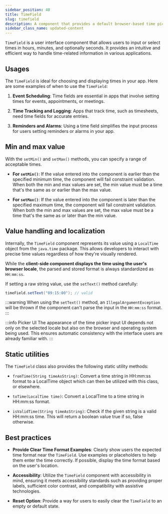 ```yaml
---
sidebar_position: 40
title: TimeField
slug: timefield
description: A component that provides a default browser-based time picker for selecting a time value through an input field.
sidebar_class_name: updated-content
---
```


<DocChip chip='shadow' />
<DocChip chip='name' label="dwc-field" />
<DocChip chip='since' label='23.02' />
<JavadocLink type="foundation" location="com/webforj/component/field/TimeField" top='true'/>

<ParentLink parent="Field" />

`TimeField` is a user interface component that allows users to input or select times in hours, minutes, and optionally seconds. It provides an intuitive and efficient way to handle time-related information in various applications.

<ComponentDemo 
path='/webforj/timefield?' 
javaE='https://raw.githubusercontent.com/webforj/webforj-documentation/refs/heads/main/src/main/java/com/webforj/samples/views/fields/timefield/TimeFieldView.java'
/>

## Usages

The `TimeField` is ideal for choosing and displaying times in your app. Here are some examples of when to use the `TimeField`:

1. **Event Scheduling**: Time fields are essential in apps that involve setting times for events, appointments, or meetings.

2. **Time Tracking and Logging**: Apps that track time, such as timesheets, need time fields for accurate entries.

3. **Reminders and Alarms**: Using a time field simplifies the input process for users setting reminders or alarms in your app.

## Min and max value

With the `setMin()` and `setMax()` methods, you can specify a range of acceptable times.

- **For `setMin()`**: If the value entered into the component is earlier than the specified minimum time, the component will fail constraint validation. When both the min and max values are set, the min value must be a time that's the same as or earlier than the max value.

- **For `setMax()`**: If the value entered into the component is later than the specified maximum time, the component will fail constraint validation. When both the min and max values are set, the max value must be a time that's the same as or later than the min value. 

## Value handling and localization

Internally, the `TimeField` component represents its value using a `LocalTime` object from the `java.time` package. This allows developers to interact with precise time values regardless of how they're visually rendered.

While the **client-side component displays the time using the user's browser locale**, the parsed and stored format is always standardized as `HH:mm:ss`.

If setting a raw string value, use the `setText()` method carefully:

```java
timeField.setText("09:15:00"); // valid
```

:::warning
 When using the `setText()` method, an `IllegalArgumentException` will be thrown if the component can't parse the input in the `HH:mm:ss` format.
:::


:::info Picker UI 
The appearance of the time picker input UI depends not only on the selected locale but also on the browser and operating system being used. This ensures automatic consistency with the interface users are already familiar with.
:::

## Static utilities

The `TimeField` class also provides the following static utility methods:

- `fromTime(String timeAsString)`: Convert a time string in HH:mm:ss format to a LocalTime object which can then be utilized with this class, or elsewhere.

- `toTime(LocalTime time)`: Convert a LocalTime to a time string in HH:mm:ss format.

- `isValidTime(String timeAsString)`: Check if the given string is a valid HH:mm:ss time. This will return a boolean value true if so, false otherwise.

## Best practices

- **Provide Clear Time Format Examples**: Clearly show users the expected time format near the `TimeField`. Use examples or placeholders to help them enter the time correctly. If possible, display the time format based on the user's location.

- **Accessibility**: Utilize the `TimeField` component with accessibility in mind, ensuring it meets accessibility standards such as providing proper labels, sufficient color contrast, and compatibility with assistive technologies.

- **Reset Option**: Provide a way for users to easily clear the `TimeField` to an empty or default state.

<GiscusComments />